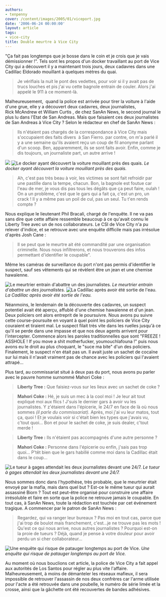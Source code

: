 ```yaml
---
authors:
- tenpenny
cover: /content/images/2005/01/viceport.jpg
date: '2006-06-24 00:00:00'
layout: article
tags:
- vice-city
title: Double meurtre à Vice City
---
```



"Ça fait pas longtemps que je bosse dans le coin et je crois que je vais démissionner !". Tels sont les propos d'un docker travaillant au port de Vice City&nbsp;qui a découvert il y a&nbsp;maintenant trois jours, deux cadavres dans une Cadillac Eldorado mouillant à quelques mètres du quai.

> Je vérifiais la nuit le pont des vedettes, pour voir si il y avait pas de trucs louches et pis j'ai vu cette bagnole entrain de couler. Alors j'ai appelé le 911 à ce moment-là.

Malheureusement,&nbsp; quand la police est arrivée pour tirer la voiture à l'aide d'une grue, elle y a découvert deux cadavres, deux journalistes, Rick&nbsp;McAndrew et William Curtis&nbsp;, de chez SanAn&nbsp;News, le second journal le plus lu dans l'Etat de San Andreas. Mais que faisaient ces deux journalistes de San Andreas à Vice City&nbsp;? Selon le rédacteur en chef de SanAn&nbsp;News :

> Ils n'étaient pas chargés de la correspondance à Vice City mais s'occupaient des faits divers&nbsp; à San Fierro. par contre, on m'a parlé il y a une semaine qu'ils avaient reçu un coup de fil anonyme parlant d'un scoop. Ben, apparemment, ils se sont faits avoir. Enfin, comme je dis toujours, un journaliste part, un autre arrive !

![](/content/images/2005/01/docker.jpg)
![Le docker ayant découvert la voiture mouillant près des quais.](/content/images/2005/01/cadquicoule.jpg)
_Le docker ayant découvert la voiture mouillant près des quais._

> Ah, c'est pas très beau à voir, les victimes se sont fait refroidir par une pastille dans la tempe, chacun. Bon, la bagnole est foutue car l'eau de mer, je vous dis pas tous les dégâts que ça peut faire, oulah ! On a un problème, c'est que le gars qui a fait ça, c'est un pro, un crack ! Il y a même pas un poil de cul, pas un seul. Tu t'en rends compte ?

Nous explique le lieutenant Phil Bracali, chargé de l'enquête. Il ne va pas sans dire que cette affaire ressemble beaucoup à ce qu'avait connu le Liberty Tree avec un de nos collaborateurs. Le CSI de Vice City n'a pu relever d'indice, et se retrouve avec une enquête difficile mais pas irrésolue d'après Josh Cane :

> Il se peut que le meurtre&nbsp;ait été&nbsp;commandité par une organisation criminelle. Nous nous infiltrerons, et nous trouverons des infos permettant d'identifier le coupable".

Même les caméras de surveillance du port n'ont pas permis d'identifier le suspect, sauf ses vêtements qui se révèlent être un jean et une chemise hawaïenne.

![Le meurtrier entrain d'abattre un des journalistes.](/content/images/2005/01/tueurquitue.jpg)
_Le meurtrier entrain d'abattre un des journalistes._[](/content/images/2005/01/cadsansflics.jpg)
![La Cadillac après avoir été sortie de l'eau.](/content/images/2005/01/cadetflics.jpg)
_La Cadillac après avoir été sortie de l'eau._

Néanmoins, le lendemain de la découverte des cadavres, un suspect potentiel avait été aperçu, affublé d'une chemise hawaïenne et d'un jean. Deux policiers ont alors entreprit de le poursuivre. Nous avons pu suivre cette course-poursuite en voyant&nbsp;à quel point les policiers de Vice City couraient et tiraient mal. Le suspect filait très vite dans les ruelles jusqu'à ce qu'il se perde dans une impasse et que nos deux agents arrivent pour l'intercepter. Commence alors les paroles traditionnelles que sont "FREEZE ! ASSHOLE ! If you move a shit motherfucker, youmouchlafouna !" puis nous avons eu le droit au plus choquant, le "suce ma bite" d'un des policiers. Finalement, le suspect n'en était pas un. Il avait juste un sachet de cocaïne sur lui mais il n'avait vraiment pas de chance avec les policiers qui l'avaient attrapé...

Plus tard, au commissariat situé à deux pas du port, nous avons pu parler avec&nbsp;le pauvre homme&nbsp;surnommé Mahori Coke&nbsp;:

> **Liberty Tree :** Que faisiez-vous sur les lieux avec un sachet de coke ?

> **Mahori Coke :** Hé, je suis un mec à la cool moi ! Je leur ait tout expliqué moi aux flics ! J'suis le dernier gars à avoir vu les journalistes. Y z'étaient dans l'épicerie, le 24/7&nbsp;en face de là où nous sommes _(il parle du commissariat)._ Après, moi j'ai vu leur matos, tout ça, quoi ! Et je voulais voir si c'était bien les types que j'avais vu, c'tout quoi... Bon et pour le sachet de coke, je suis dealer, c'tout merde !

> **Liberty Tree :** Ils n'étaient pas accompagnés d'une autre personne&nbsp;?

> **Mahori Coke :** Personne dans l'épicerie ou enfin, j'sais pas trop quoi... P'têt bien que le gars&nbsp;habillé comme moi&nbsp;dans la Cadillac était dans le coup...

![Le tueur à gages attendait les deux journalistes devant une 24/7.](/content/images/2005/01/tueurstandby.jpg)
_Le tueur à gages attendait les deux journalistes devant une 24/7._

Nous sommes donc&nbsp;dans l'hypothèse, très probable, que le meurtrier était envoyé par la mafia, mais dans quel but ? Est-ce le même tueur qui aurait assassiné Biorn ? Tout est peut-être organisé pour construire une affaire irrésoluble et faire en sorte que la police ne retrouve jamais le coupable. En tout cas, à SanAn News, toute la rédaction est touchée par cet événement tragique. A commencer par le patron de SanAn&nbsp;News :

> Regardez, qui va ranger leur bureaux ? Pas moi en tout cas, parce que j'ai trop de boulot mais franchement, c'est...je ne trouve pas les mots ! Qu'est ce qui nous arrive, nous autres journalistes ? Pourquoi est-on la proie de tueurs ? Déjà, quand je pense à votre douleur pour avoir perdu un si cher collaborateur...

![Une enquête qui risque de patauger longtemps au port de Vice.](/content/images/2005/01/viceport.jpg)
_Une enquête qui risque de patauger longtemps au port de Vice._

Au moment où nous bouclions cet article, la police de Vice City a fait appel aux autorités de Los Santos pour régler au plus vite l'affaire. Malheureusement, à moins de&nbsp;démanteler les réseaux mafieux, il sera impossible de retrouver l'assassin de nos deux confrères car l'arme utilisée pour l'acte a été retrouvée dans une poubelle, le numéro de série limée et la crosse, ainsi que la gâchette ont été recouvertes de bandes adhésives.